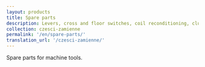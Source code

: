 ```yaml
---
layout: products
title: Spare parts
description: Levers, cross and floor switches, coil reconditioning, clutch discs
collection: czesci-zamienne
permalink: '/en/spare-parts/'
translation_url: '/czesci-zamienne/'
---
```

Spare parts for machine tools.